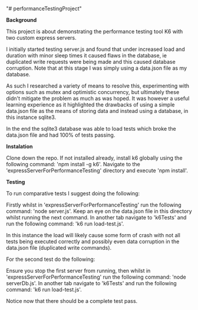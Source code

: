 "# performanceTestingProject" 

**Background**

This project is about demonstrating the performance testing tool K6 with two custom express servers. 

I initially started testing server.js and found that under increased load and duration with minor sleep times it caused flaws in the database, ie duplicated write requests were being made and this caused database corruption. Note that at this stage I was simply using a data.json file as my database. 

As such I researched a variety of means to resolve this, experimenting with options such as mutex and optimistic concurrency, but ultimately these didn't mitigate the problem as much as was hoped. It was however a useful learning experience as it highlighted the drawbacks of using a simple data.json file as the means of storing data and instead using a database, in this instance sqlite3. 

In the end the sqlite3 database was able to load tests which broke the data.json file and had 100% of tests passing.

**Instalation**

Clone down the repo.
If not installed already, install k6 globally using the following command: 'npm install -g k6'.
Navigate to the 'expressServerForPerformanceTesting' directory and execute 'npm install'.

**Testing**

To run comparative tests I suggest doing the following:

Firstly whilst in 'expressServerForPerformanceTesting' run the following command: 'node server.js'.
Keep an eye on the data.json file in this directory whilst running the next command.
In another tab navigate to 'k6Tests' and run the following command: 'k6 run load-test.js'.

In this instance the load will likely cause some form of crash with not all tests being executed correctly and possibly even data corruption in the data.json file (duplicated write commands).

For the second test do the following:

Ensure you stop the first server from running, then whilst in 'expressServerForPerformanceTesting' run the following command: 'node serverDb.js'.
In another tab navigate to 'k6Tests' and run the following command: 'k6 run load-test.js'.

Notice now that there should be a complete test pass.

